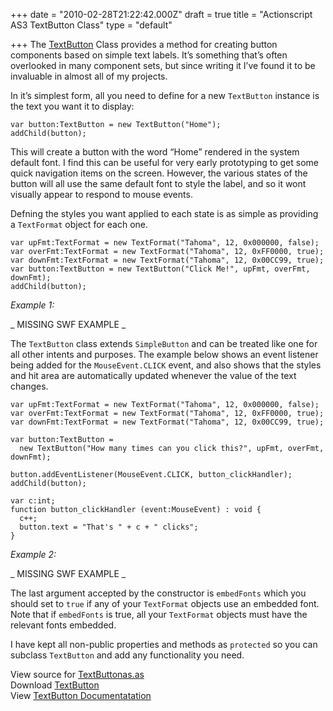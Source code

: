 +++
date = "2010-02-28T21:22:42.000Z"
draft = true
title = "Actionscript AS3 TextButton Class"
type = "default"

+++
The [TextButton](http://code.google.com/p/duncanhall-lib/source/browse/trunk/net/duncanhall/components/TextButton.as) Class provides a method for creating button components based on simple text labels. It’s something that’s often overlooked in many component sets, but since writing it I’ve found it to be invaluable in almost all of my projects.

In it’s simplest form, all you need to define for a new `TextButton` instance is the text you want it to display:

    var button:TextButton = new TextButton("Home");
    addChild(button);

This will create a button with the word “Home” rendered in the system default font. I find this can be useful for very early prototyping to get some quick navigation items on the screen. However, the various states of the button will all use the same default font to style the label, and so it wont visually appear to respond to mouse events.

Defning the styles you want applied to each state is as simple as providing a `TextFormat` object for each one.

    var upFmt:TextFormat = new TextFormat("Tahoma", 12, 0x000000, false);
    var overFmt:TextFormat = new TextFormat("Tahoma", 12, 0xFF0000, true);
    var downFmt:TextFormat = new TextFormat("Tahoma", 12, 0x00CC99, true);
    var button:TextButton = new TextButton("Click Me!", upFmt, overFmt, downFmt);
    addChild(button);

_Example 1:_

_ MISSING SWF EXAMPLE _

The `TextButton` class extends `SimpleButton` and can be treated like one for all other intents and purposes. The example below shows an event listener being added for the `MouseEvent.CLICK` event, and also shows that the styles and hit area are automatically updated whenever the value of the text changes.

    var upFmt:TextFormat = new TextFormat("Tahoma", 12, 0x000000, false);
    var overFmt:TextFormat = new TextFormat("Tahoma", 12, 0xFF0000, true);
    var downFmt:TextFormat = new TextFormat("Tahoma", 12, 0x00CC99, true);
     
    var button:TextButton = 
      new TextButton("How many times can you click this?", upFmt, overFmt, downFmt);
      
    button.addEventListener(MouseEvent.CLICK, button_clickHandler);
    addChild(button);
     
    var c:int;
    function button_clickHandler (event:MouseEvent) : void {
      c++;
      button.text = "That's " + c + " clicks";
    }

_Example 2:_

_ MISSING SWF EXAMPLE _

The last argument accepted by the constructor is `embedFonts` which you should set to `true` if any of your `TextFormat` objects use an embedded font. Note that if `embedFonts` is true, all your `TextFormat` objects must have the relevant fonts embedded.

I have kept all non-public properties and methods as `protected` so you can subclass `TextButton` and add any functionality you need.

View source for [TextButtonas.as](http://code.google.com/p/duncanhall-lib/source/browse/trunk/net/duncanhall/components/TextButton.as)  
Download [TextButton](http://code.google.com/p/duncanhall-lib/source/checkout)  
View [TextButton Documentatation](http://duncanhall.net/docs/net/duncanhall/components/TextButton.html)